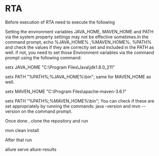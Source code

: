 # RTA

Before execution of RTA need to execute the following

Setting the environment variables JAVA_HOME, MAVEN_HOME and PATH via the system property settings may not be effective sometimes.In the command prompt, echo %JAVA_HOME% ,%MAVEN_HOME%, %PATH% and check the values if they are correctly set and included in the PATH as well. if not, you need to set those Environment variables via the command prompt using the following command:

setx JAVA_HOME "C:\Program Files\Java\jdk1.8.0_211"

setx PATH "%PATH%;%JAVA_HOME%\bin"; same for MAVEN_HOME as well.

setx MAVEN_HOME "C:\Program Files\apache-maven-3.6.1"

setx PATH "%PATH%;%MAVEN_HOME%\bin"; You can check if these are set appropriately by running the commands: java -version and mvn --version on the command prompt.

Once done , clone the repository and run

mvn clean install

After that run

allure serve allure-results
